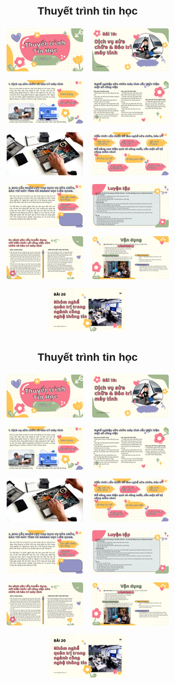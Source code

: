 <html lang="vi">
<head>
    <meta charset="UTF-8">
    <meta name="viewport" content="width=device-width, initial-scale=1.0">
    <title>Trang Web Ảnh</title>
    <style>
        body { font-family: Arial, sans-serif; text-align: center; margin: 20px; }
        .container { max-width: 600px; margin: auto; }
        .image-gallery img { width: 200px; height: auto; margin: 10px; border-radius: 5px; }
    </style>
</head>
<body>
    <div class="container">
        <h1>Thuyết trình tin học</h1>
        <div class="image-gallery">
            <a href="images/image1.jpg"><img src="1.png" alt="Ảnh 1"></a>
            <a href="images/image2.jpg"><img src="2.png" alt="Ảnh 2"></a>
            <a href="images/image3.jpg"><img src="3.png" alt="Ảnh 3"></a>
            <a href="images/image4.jpg"><img src="4.png" alt="Ảnh 4"></a>
            <a href="images/image5.jpg"><img src="5.png" alt="Ảnh 5"></a>
            <a href="images/image6.jpg"><img src="6.png" alt="Ảnh 6"></a>
            <a href="images/image7.jpg"><img src="7.png" alt="Ảnh 7"></a>
            <a href="images/image8.jpg"><img src="8.png" alt="Ảnh 8"></a>
            <a href="images/image9.jpg"><img src="9.png" alt="Ảnh 9"></a>
            <a href="images/image10.jpg"><img src="10.png" alt="Ảnh 10"></a>
            <a href="images/image11.jpg"><img src="11.png" alt="Ảnh 11"></a>
        </div>
    </div>
</body>
</html><!DOCTYPE html>
<html lang="vi">
<head>
    <meta charset="UTF-8">
    <meta name="viewport" content="width=device-width, initial-scale=1.0">
    <title>Trang Web Ảnh</title>
    <style>
        body { font-family: Arial, sans-serif; text-align: center; margin: 20px; }
        .container { max-width: 600px; margin: auto; }
        .image-gallery img { width: 200px; height: auto; margin: 10px; border-radius: 5px; }
    </style>
</head>
<body>
    <div class="container">
        <h1>Thuyết trình tin học</h1>
        <div class="image-gallery">
            <a href="images/image1.jpg"><img src="1.png" alt="Ảnh 1"></a>
            <a href="images/image2.jpg"><img src="2.png" alt="Ảnh 2"></a>
            <a href="images/image3.jpg"><img src="3.png" alt="Ảnh 3"></a>
            <a href="images/image4.jpg"><img src="4.png" alt="Ảnh 4"></a>
            <a href="images/image5.jpg"><img src="5.png" alt="Ảnh 5"></a>
            <a href="images/image6.jpg"><img src="6.png" alt="Ảnh 6"></a>
            <a href="images/image7.jpg"><img src="7.png" alt="Ảnh 7"></a>
            <a href="images/image8.jpg"><img src="8.png" alt="Ảnh 8"></a>
            <a href="images/image9.jpg"><img src="9.png" alt="Ảnh 9"></a>
            <a href="images/image10.jpg"><img src="10.png" alt="Ảnh 10"></a>
            <a href="images/image11.jpg"><img src="11.png" alt="Ảnh 11"></a>
        </div>
    </div>
</body>
</html>
